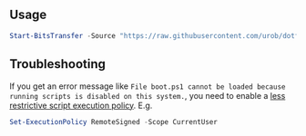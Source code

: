 ## Usage

```powershell
Start-BitsTransfer -Source "https://raw.githubusercontent.com/urob/dotfiles-win/main/boot.ps1"; .\boot.ps1
```

## Troubleshooting

If you get an error message like `File boot.ps1 cannot be loaded because running scripts is disabled on this system.`, you need to enable a
[less restrictive script execution policy](https://learn.microsoft.com/en-us/powershell/module/microsoft.powershell.core/about/about_execution_policies). E.g.

```powershell
Set-ExecutionPolicy RemoteSigned -Scope CurrentUser
```
